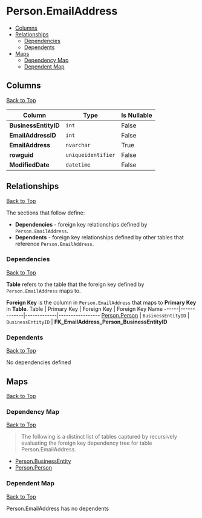 # Person.EmailAddress

* [Columns](#columns)
* [Relationships](#relationships)
    * [Dependencies](#dependencies)
    * [Dependents](#dependents)
* [Maps](#maps)
    * [Dependency Map](#dependency-map)
    * [Dependent Map](#dependent-map)

## Columns
[Back to Top](#personemailaddress)

Column | Type | Is Nullable
-------|------|------------
**BusinessEntityID** | `int` | False
**EmailAddressID** | `int` | False
**EmailAddress** | `nvarchar` | True
**rowguid** | `uniqueidentifier` | False
**ModifiedDate** | `datetime` | False

## Relationships
[Back to Top](#personemailaddress)


The sections that follow define:
* **Dependencies** - foreign key relationships defined by `Person.EmailAddress`.
* **Dependents** - foreign key relationships defined by other tables that reference `Person.EmailAddress`.

### Dependencies
[Back to Top](#personemailaddress)


**Table** refers to the table that the foreign key defined by `Person.EmailAddress` maps to.

**Foreign Key** is the column in `Person.EmailAddress` that maps to **Primary Key** in **Table**.
Table | Primary Key | Foreign Key | Foreign Key Name
------|-------------|-------------|-----------------
[Person.Person](./Person.md) | `BusinessEntityID` | `BusinessEntityID` | **FK_EmailAddress_Person_BusinessEntityID**

### Dependents
[Back to Top](#personemailaddress)

No dependencies defined

## Maps
[Back to Top](#personemailaddress)

### Dependency Map
[Back to Top](#personemailaddress)

> The following is a distinct list of tables captured by recursively evaluating the foreign key dependency tree for table Person.EmailAddress.

* [Person.BusinessEntity](./BusinessEntity.md)
* [Person.Person](./Person.md)

### Dependent Map
[Back to Top](#personemailaddress)

Person.EmailAddress has no dependents

